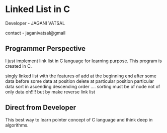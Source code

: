 # Linked List in C
Developer - JAGANI VATSAL

contact - jaganivatsal@gmail

## Programmer Perspective
I just implement link list in C language for learning purpose.
This program is created in C.

singly linked list with the features of
	add at the beginning
				end
				after some data
				before some data
				at position
	delete at particular position
				particular data
	sort in ascending
			descending order   ....  sorting must be of node not of only data  oh!!!! but by make reverse link list

## Direct from Developer
This best way to learn pointer concept of C language and think deep in algorithms.
